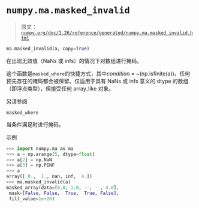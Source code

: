 # `numpy.ma.masked_invalid`

> 原文：[`numpy.org/doc/1.26/reference/generated/numpy.ma.masked_invalid.html`](https://numpy.org/doc/1.26/reference/generated/numpy.ma.masked_invalid.html)

```py
ma.masked_invalid(a, copy=True)
```

在出现无效值（NaNs 或 infs）的情况下对数组进行掩码。

这个函数是`masked_where`的快捷方式，其中*condition* = ~(np.isfinite(a))。任何预先存在的掩码都会被保留。仅适用于具有 NaNs 或 infs 意义的 dtype 的数组（即浮点类型），但接受任何 array_like 对象。

另请参阅

`masked_where`

当条件满足时进行掩码。

示例

```py
>>> import numpy.ma as ma
>>> a = np.arange(5, dtype=float)
>>> a[2] = np.NaN
>>> a[3] = np.PINF
>>> a
array([ 0.,  1., nan, inf,  4.])
>>> ma.masked_invalid(a)
masked_array(data=[0.0, 1.0, --, --, 4.0],
 mask=[False, False,  True,  True, False],
 fill_value=1e+20) 
```

